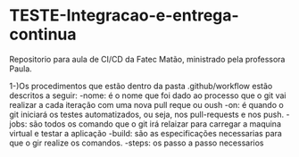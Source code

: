 # TESTE-Integracao-e-entrega-continua
Repositorio para aula de CI/CD da Fatec Matão, ministrado pela professora Paula. 

  1-)Os procedimentos que estão dentro da pasta .github/workflow estão descritos a seguir:
    -nome: é o nome que foi dado ao processo que o git vai realizar a cada iteração com uma nova pull reque ou oush
    -on: é quando o git iniciará os testes automatizados, ou seja, nos pull-requests e nos push.
    -jobs: são todos os comando que o git irá relaizar para carregar a maquina virtual e testar a aplicação
    -build: são as especificações necessarias para que o gir realize os comandos.
    -steps: os passo a passo necessarios
